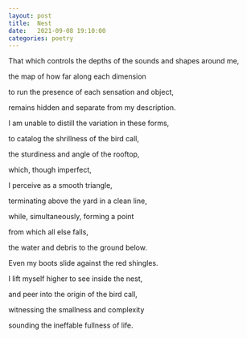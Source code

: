 ```yaml
---
layout: post
title:  Nest
date:   2021-09-08 19:10:00
categories: poetry
---
```


That which controls the depths of the sounds and shapes around me,

the map of how far along each dimension

to run the presence of each sensation and object,

remains hidden and separate from my description.

I am unable to distill the variation in these forms,

to catalog the shrillness of the bird call,

the sturdiness and angle of the rooftop,

which, though imperfect,

I perceive as a smooth triangle,

terminating above the yard in a clean line,

while, simultaneously, forming a point

from which all else falls,

the water and debris to the ground below.

Even my boots slide against the red shingles.

I lift myself higher to see inside the nest,

and peer into the origin of the bird call,

witnessing the smallness and complexity

sounding the ineffable fullness of life.
